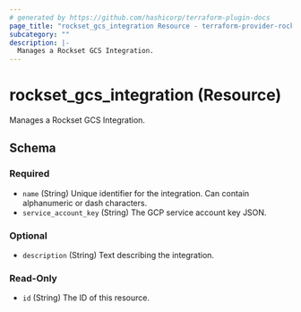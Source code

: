 ```yaml
---
# generated by https://github.com/hashicorp/terraform-plugin-docs
page_title: "rockset_gcs_integration Resource - terraform-provider-rockset"
subcategory: ""
description: |-
  Manages a Rockset GCS Integration.
---
```


# rockset_gcs_integration (Resource)

Manages a Rockset GCS Integration.



<!-- schema generated by tfplugindocs -->
## Schema

### Required

- `name` (String) Unique identifier for the integration. Can contain alphanumeric or dash characters.
- `service_account_key` (String) The GCP service account key JSON.

### Optional

- `description` (String) Text describing the integration.

### Read-Only

- `id` (String) The ID of this resource.


